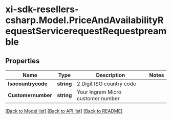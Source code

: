 # xi-sdk-resellers-csharp.Model.PriceAndAvailabilityRequestServicerequestRequestpreamble

## Properties

Name | Type | Description | Notes
------------ | ------------- | ------------- | -------------
**Isocountrycode** | **string** | 2 Digit ISO country code | 
**Customernumber** | **string** | Your Ingram Micro customer number | 

[[Back to Model list]](../README.md#documentation-for-models) [[Back to API list]](../README.md#documentation-for-api-endpoints) [[Back to README]](../README.md)


